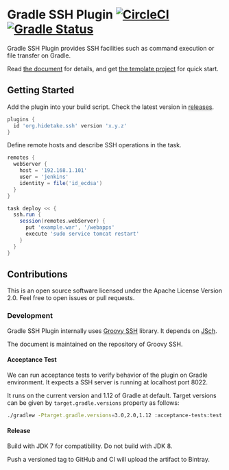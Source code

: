 Gradle SSH Plugin [![CircleCI](https://circleci.com/gh/int128/gradle-ssh-plugin.svg?style=svg)](https://circleci.com/gh/int128/gradle-ssh-plugin) [![Gradle Status](https://gradleupdate.appspot.com/int128/gradle-ssh-plugin/status.svg?branch=master)](https://gradleupdate.appspot.com/int128/gradle-ssh-plugin/status)
=================

Gradle SSH Plugin provides SSH facilities such as command execution or file transfer on Gradle.

Read [the document](https://gradle-ssh-plugin.github.io) for details,
and get [the template project](https://github.com/gradle-ssh-plugin/template) for quick start.


Getting Started
---------------

Add the plugin into your build script.
Check the latest version in [releases](https://github.com/int128/gradle-ssh-plugin/releases).

```groovy
plugins {
  id 'org.hidetake.ssh' version 'x.y.z'
}
```

Define remote hosts and describe SSH operations in the task.

```groovy
remotes {
  webServer {
    host = '192.168.1.101'
    user = 'jenkins'
    identity = file('id_ecdsa')
  }
}

task deploy << {
  ssh.run {
    session(remotes.webServer) {
      put 'example.war', '/webapps'
      execute 'sudo service tomcat restart'
    }
  }
}
```

Contributions
-------------

This is an open source software licensed under the Apache License Version 2.0.
Feel free to open issues or pull requests.

### Development

Gradle SSH Plugin internally uses [Groovy SSH](https://github.com/int128/groovy-ssh) library.
It depends on [JSch](http://www.jcraft.com/jsch/).

The document is maintained on the repository of Groovy SSH.

#### Acceptance Test

We can run acceptance tests to verify behavior of the plugin on Gradle environment.
It expects a SSH server is running at localhost port 8022.

It runs on the current version and 1.12 of Gradle at default.
Target versions can be given by `target.gradle.versions` property as follows:

```sh
./gradlew -Ptarget.gradle.versions=3.0,2.0,1.12 :acceptance-tests:test
```

#### Release

Build with JDK 7 for compatibility. Do not build with JDK 8.

Push a versioned tag to GitHub and CI will upload the artifact to Bintray.
